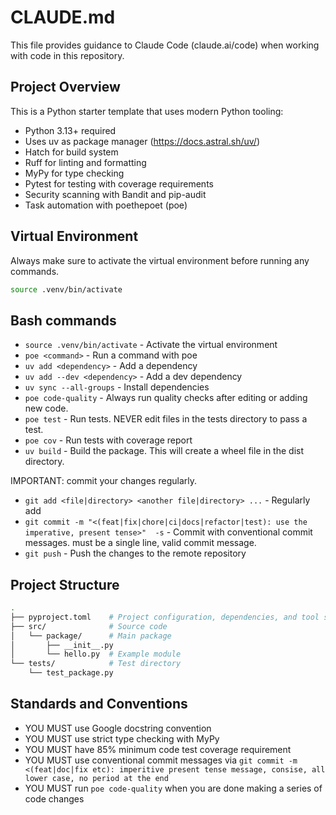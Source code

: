 # CLAUDE.md

This file provides guidance to Claude Code (claude.ai/code) when working with code in this repository.

## Project Overview

This is a Python starter template that uses modern Python tooling:

- Python 3.13+ required
- Uses uv as package manager (<https://docs.astral.sh/uv/>)
- Hatch for build system
- Ruff for linting and formatting
- MyPy for type checking
- Pytest for testing with coverage requirements
- Security scanning with Bandit and pip-audit
- Task automation with poethepoet (poe)

## Virtual Environment

Always make sure to activate the virtual environment before running any commands.

```bash
source .venv/bin/activate
```

## Bash commands

- `source .venv/bin/activate` - Activate the virtual environment
- `poe <command>` - Run a command with poe
- `uv add <dependency>` - Add a dependency
- `uv add --dev <dependency>` - Add a dev dependency
- `uv sync --all-groups` - Install dependencies
- `poe code-quality` - Always run quality checks after editing or adding new code.
- `poe test` - Run tests. NEVER edit files in the tests directory to pass a test.
- `poe cov` - Run tests with coverage report
- `uv build` - Build the package. This will create a wheel file in the dist directory.

IMPORTANT: commit your changes regularly.

- `git add <file|directory> <another file|directory> ...`  - Regularly add
- `git commit -m "<(feat|fix|chore|ci|docs|refactor|test): use the imperative, present tense>"  -s` - Commit with conventional commit messages. must be a single line, valid commit message.
- `git push` - Push the changes to the remote repository

## Project Structure

```bash
.
├── pyproject.toml    # Project configuration, dependencies, and tool settings
├── src/              # Source code
│   └── package/      # Main package
│       ├── __init__.py
│       └── hello.py  # Example module
└── tests/            # Test directory
    └── test_package.py
```

## Standards and Conventions

- YOU MUST use Google docstring convention
- YOU MUST use strict type checking with MyPy
- YOU MUST have 85% minimum code test coverage requirement
- YOU MUST use conventional commit messages via `git commit -m <(feat|doc|fix etc): imperitive present tense message, consise, all lower case, no period at the end` 
- YOU MUST run `poe code-quality` when you are done making a series of code changes
